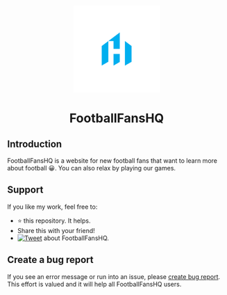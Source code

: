 <p align="center">
<img width="200" height="200"  src="sliki/logo.png"/>
</p>

<p align="center">
<h1 align="center"><strong> FootballFansHQ</strong></h1>
</p>

## Introduction
FootballFansHQ is a website for new football fans that want to learn more about football 😀. You can also relax by playing our games.


## Support

If you like my work, feel free to:

- ⭐ this repository. It helps.
- Share this with your friend!
- [![Tweet](https://img.shields.io/twitter/url/http/shields.io.svg?style=social)][tweet] about FootballFansHQ.

[tweet]: https://twitter.com/intent/tweet?url=https%3A%2F%2Fgithub.com%2Fevershopcommerce%2Fevershop&text=Awesome%20React%20Ecommerce%20Project&hashtags=react,ecommerce,expressjs,graphql


## Create a bug report

If you see an error message or run into an issue, please [create bug report](https://github.com/AleksandarD7/FootballFansHQ/issues/new). This effort is valued and it will help all FootballFansHQ users.


